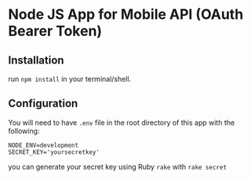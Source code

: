 # Node JS App for Mobile API (OAuth Bearer Token)

## Installation
run `npm install` in your terminal/shell.

## Configuration
You will need to have `.env` file in the root directory of this app with the following:
```
NODE_ENV=development
SECRET_KEY='yoursecretkey'
```
you can generate your secret key using Ruby `rake` with `rake secret`
